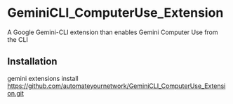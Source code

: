 # GeminiCLI_ComputerUse_Extension
A Google Gemini-CLI extension than enables Gemini Computer Use from the CLI

## Installation

gemini extensions install https://github.com/automateyournetwork/GeminiCLI_ComputerUse_Extension.git